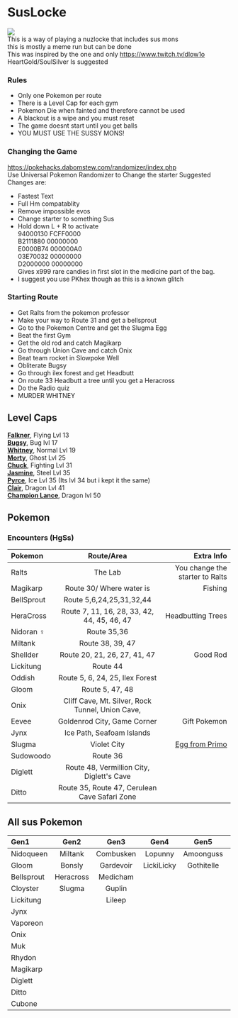 # SusLocke
![](https://media.discordapp.net/attachments/945089120315793428/1065018114426818600/SusLocke.png)  
This is a way of playing a nuzlocke that includes sus mons  
this is mostly a meme run but can be done  
This was inspired by the one and only https://www.twitch.tv/dlow1o  
HeartGold/SoulSilver Is suggested
### Rules
- Only one Pokemon per route
- There is a Level Cap for each gym
- Pokemon Die when fainted and therefore cannot be used
- A blackout is a wipe and you must reset
- The game doesnt start until you get balls
- YOU MUST USE THE SUSSY MONS!
### Changing the Game
https://pokehacks.dabomstew.com/randomizer/index.php  
Use Universal Pokemon Randomizer to Change the starter
Suggested Changes are:
- Fastest Text
- Full Hm compatablity
- Remove impossible evos
- Change starter to something Sus
- Hold down L + R to activate  
94000130 FCFF0000  
B2111880 00000000  
E0000B74 000000A0  
03E70032 00000000  
D2000000 00000000  
Gives x999 rare candies in first slot in the medicine part of the bag.
-  I suggest you use PKhex though as this is a known glitch
### Starting Route
- Get Ralts from the pokemon professor
- Make your way to Route 31 and get a bellsprout
- Go to the Pokemon Centre and get the Slugma Egg
- Beat the first Gym
- Get the old rod and catch Magikarp
- Go through Union Cave and catch Onix
- Beat team rocket in Slowpoke Well
- Obliterate Bugsy
- Go through ilex forest and get Headbutt
- On route 33 Headbutt a tree until you get a Heracross
- Do the Radio quiz
- MURDER WHITNEY

## Level Caps
[**Falkner**](https://bulbapedia.bulbagarden.net/wiki/Falkner#Gym_battle), Flying Lvl 13  
[**Bugsy**](https://bulbapedia.bulbagarden.net/wiki/Bugsy#Gym_battle), Bug lvl 17  
[**Whitney**](https://bulbapedia.bulbagarden.net/wiki/Whitney#Gym_battle), Normal Lvl 19  
[**Morty**](https://bulbapedia.bulbagarden.net/wiki/Morty#Gym_battle), Ghost Lvl 25  
[**Chuck**](https://bulbapedia.bulbagarden.net/wiki/Chuck#Gym_battle), Fighting  Lvl 31  
[**Jasmine**](https://bulbapedia.bulbagarden.net/wiki/Jasmine#Gym_battle), Steel Lvl 35  
[**Pyrce**](https://bulbapedia.bulbagarden.net/wiki/Pryce#Gym_battle), Ice Lvl 35 (Its lvl 34 but i kept it the same)  
[**Clair**](https://bulbapedia.bulbagarden.net/wiki/Clair#Gym_battle), Dragon Lvl 41  
[**Champion Lance**](https://bulbapedia.bulbagarden.net/wiki/Lance), Dragon lvl 50  
## Pokemon
### Encounters (HgSs)
| Pokemon      | Route/Area | Extra Info     |
| :---        |    :----:   |          ---: |
| Ralts      | The Lab       | You change the starter to Ralts   |
| Magikarp   | Route 30/ Where water is        | Fishing      |
| BellSprout | Route 5,6,24,25,31,32,44 | |
| HeraCross | Route 7, 11, 16, 28, 33, 42, 44, 45, 46, 47 | Headbutting Trees |
| Nidoran ♀ | Route 35,36 | |
| Miltank | Route 38, 39, 47 | |
| Shellder | Route 20, 21, 26, 27, 41, 47 | Good Rod |
| Lickitung | Route 44 | |
| Oddish | Route 5, 6, 24, 25, Ilex Forest | |
| Gloom | Route 5, 47, 48 | |
| Onix | Cliff Cave, Mt. Silver, Rock Tunnel, Union Cave, | |
| Eevee | Goldenrod City, Game Corner | Gift Pokemon |
| Jynx | Ice Path, Seafoam Islands | |
| Slugma | Violet City | [Egg from Primo](https://www.pokewiki.de/Spezial:Geheimcode-Generator?uselang=en) | 
| Sudowoodo | Route 36 |  |
| Diglett | Route 48, Vermillion City, Diglett's Cave | |
| Ditto | Route 35, Route 47, Cerulean Cave Safari Zone| |
## All sus Pokemon
| **Gen1** | **Gen2** | **Gen3** | **Gen4** | **Gen5** | **Gen6** | **Gen7** | **Gen8** | 
| :------- | :------: | :------: | :------: | :------: | :------: | :------: | -------: |
| Nidoqueen | Miltank | Combusken | Lopunny | Amoonguss | Delphox | Pyukumuku | Skovet |
| Gloom | Bonsly | Gardevoir | LickiLicky | Gothitelle | Florges | Tapu Fini | Hatterene |
| Bellsprout | Heracross | Medicham | | | | Tapu lele| Alcremie |
| Cloyster | Slugma | Guplin |
| Lickitung ||  Lileep |
| Jynx |
| Vaporeon |
| Onix |
| Muk |
| Rhydon |
| Magikarp |
| Diglett |
| Ditto |
| Cubone |
